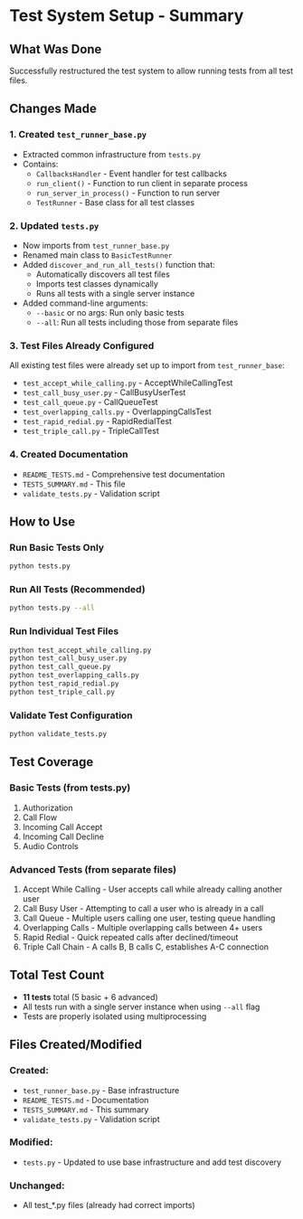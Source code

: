 # Test System Setup - Summary

## What Was Done

Successfully restructured the test system to allow running tests from all test files.

## Changes Made

### 1. Created `test_runner_base.py`
- Extracted common infrastructure from `tests.py`
- Contains:
  - `CallbacksHandler` - Event handler for test callbacks
  - `run_client()` - Function to run client in separate process
  - `run_server_in_process()` - Function to run server
  - `TestRunner` - Base class for all test classes

### 2. Updated `tests.py`
- Now imports from `test_runner_base.py`
- Renamed main class to `BasicTestRunner`
- Added `discover_and_run_all_tests()` function that:
  - Automatically discovers all test files
  - Imports test classes dynamically
  - Runs all tests with a single server instance
- Added command-line arguments:
  - `--basic` or no args: Run only basic tests
  - `--all`: Run all tests including those from separate files

### 3. Test Files Already Configured
All existing test files were already set up to import from `test_runner_base`:
- `test_accept_while_calling.py` - AcceptWhileCallingTest
- `test_call_busy_user.py` - CallBusyUserTest
- `test_call_queue.py` - CallQueueTest
- `test_overlapping_calls.py` - OverlappingCallsTest
- `test_rapid_redial.py` - RapidRedialTest
- `test_triple_call.py` - TripleCallTest

### 4. Created Documentation
- `README_TESTS.md` - Comprehensive test documentation
- `TESTS_SUMMARY.md` - This file
- `validate_tests.py` - Validation script

## How to Use

### Run Basic Tests Only
```bash
python tests.py
```

### Run All Tests (Recommended)
```bash
python tests.py --all
```

### Run Individual Test Files
```bash
python test_accept_while_calling.py
python test_call_busy_user.py
python test_call_queue.py
python test_overlapping_calls.py
python test_rapid_redial.py
python test_triple_call.py
```

### Validate Test Configuration
```bash
python validate_tests.py
```

## Test Coverage

### Basic Tests (from tests.py)
1. Authorization
2. Call Flow
3. Incoming Call Accept
4. Incoming Call Decline
5. Audio Controls

### Advanced Tests (from separate files)
1. Accept While Calling - User accepts call while already calling another user
2. Call Busy User - Attempting to call a user who is already in a call
3. Call Queue - Multiple users calling one user, testing queue handling
4. Overlapping Calls - Multiple overlapping calls between 4+ users
5. Rapid Redial - Quick repeated calls after declined/timeout
6. Triple Call Chain - A calls B, B calls C, establishes A-C connection

## Total Test Count
- **11 tests** total (5 basic + 6 advanced)
- All tests run with a single server instance when using `--all` flag
- Tests are properly isolated using multiprocessing

## Files Created/Modified

### Created:
- `test_runner_base.py` - Base infrastructure
- `README_TESTS.md` - Documentation
- `TESTS_SUMMARY.md` - This summary
- `validate_tests.py` - Validation script

### Modified:
- `tests.py` - Updated to use base infrastructure and add test discovery

### Unchanged:
- All test_*.py files (already had correct imports)

